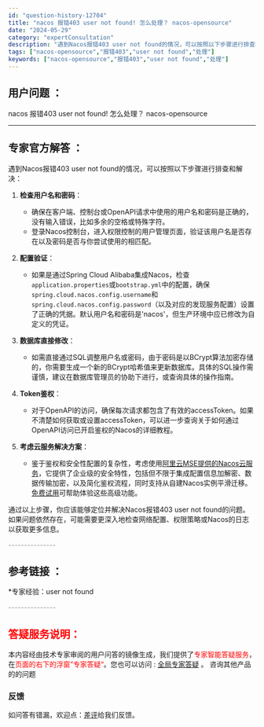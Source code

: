 ```yaml
---
id: "question-history-12704"
title: "nacos 报错403 user not found! 怎么处理？ nacos-opensource"
date: "2024-05-29"
category: "expertConsultation"
description: "遇到Nacos报错403 user not found的情况，可以按照以下步骤进行排查和解决：1. **检查用户名和密码**：   - 确保在客户端、控制台或OpenAPI请求中使用的用户名和密码是正确的，没有输入错误，比如多余的空格或特殊字符。   - 登录Nacos控制台，进入权限控制的用户管理"
tags: ["nacos-opensource","报错403","user not found","处理"]
keywords: ["nacos-opensource","报错403","user not found","处理"]
---
```


## 用户问题 ： 
 nacos 报错403 user not found! 怎么处理？ nacos-opensource 

---------------
## 专家官方解答 ：

遇到Nacos报错403 user not found的情况，可以按照以下步骤进行排查和解决：

1. **检查用户名和密码**：
   - 确保在客户端、控制台或OpenAPI请求中使用的用户名和密码是正确的，没有输入错误，比如多余的空格或特殊字符。
   - 登录Nacos控制台，进入权限控制的用户管理页面，验证该用户名是否存在以及密码是否与你尝试使用的相匹配。

2. **配置验证**：
   - 如果是通过Spring Cloud Alibaba集成Nacos，检查`application.properties`或`bootstrap.yml`中的配置，确保`spring.cloud.nacos.config.username`和`spring.cloud.nacos.config.password`（以及对应的发现服务配置）设置了正确的凭据。默认用户名和密码是'nacos'，但生产环境中应已修改为自定义的凭证。

3. **数据库直接修改**：
   - 如需直接通过SQL调整用户名或密码，由于密码是以BCrypt算法加密存储的，你需要生成一个新的BCrypt哈希值来更新数据库。具体的SQL操作需谨慎，建议在数据库管理员的协助下进行，或查询具体的操作指南。

4. **Token鉴权**：
   - 对于OpenAPI的访问，确保每次请求都包含了有效的accessToken。如果不清楚如何获取或设置accessToken，可以进一步查询关于如何通过OpenAPI访问已开启鉴权的Nacos的详细教程。

5. **考虑云服务解决方案**：
   - 鉴于鉴权和安全性配置的复杂性，考虑使用[阿里云MSE提供的Nacos云服务](https://www.aliyun.com/product/aliware/mse?spm=nacos.cloud.topbar.0.0.0)，它提供了企业级的安全特性，包括但不限于集成配置信息加解密、数据传输加密，以及简化鉴权流程，同时支持从自建Nacos实例平滑迁移。[免费试用](https://free.aliyun.com/?searchKey=nacos&spm=nacos.cloud.topbar.0.0.0)可帮助体验这些高级功能。

通过以上步骤，你应该能够定位并解决Nacos报错403 user not found的问题。如果问题依然存在，可能需要更深入地检查网络配置、权限策略或Nacos的日志以获取更多信息。


<font color="#949494">---------------</font> 


## 参考链接 ：

*专家经验：user not found 


 <font color="#949494">---------------</font> 
 


## <font color="#FF0000">答疑服务说明：</font> 

本内容经由技术专家审阅的用户问答的镜像生成，我们提供了<font color="#FF0000">专家智能答疑服务</font>，在<font color="#FF0000">页面的右下的浮窗”专家答疑“</font>。您也可以访问 : [全局专家答疑](https://answer.opensource.alibaba.com/docs/intro) 。 咨询其他产品的的问题

### 反馈
如问答有错漏，欢迎点：[差评](https://ai.nacos.io/user/feedbackByEnhancerGradePOJOID?enhancerGradePOJOId=14681)给我们反馈。
